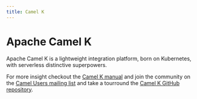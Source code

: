 ```yaml
---
title: Camel K
---
```


# Apache Camel K

Apache Camel K is a lightweight integration platform, born on Kubernetes, with serverless distinctive superpowers.



For more insight checkout the [Camel K manual](../../camel-k/latest/) and join the community on the [Camel Users mailing list](../../community/mailing-list/) and take a tourround the [Camel K GitHub repository](https://github.com/apache/camel-k/).
